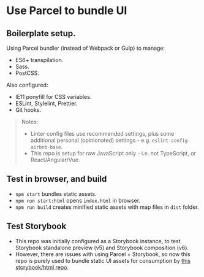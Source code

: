 # Use Parcel to bundle UI

## Boilerplate setup.

Using Parcel bundler (instead of Webpack or Gulp) to manage:

* ES6+ transpilation.
* Sass.
* PostCSS.

Also configured:

* IE11 ponyfill for CSS variables.
* ESLint, Stylelint, Prettier.
* Git hooks.

> Notes:
> * Linter config files use recommended settings, plus some additional personal (opinionated) settings - e.g. `eslint-config-airbnb-base`.
> * This repo is setup for raw JavaScript only - i.e. not TypeScript, or React/Angular/Vue.

## Test in browser, and build

* `npm start` bundles static assets.
* `npm run start:html` opens `index.html` in browser.
* `npm run build` creates minified static assets with map files in `dist` folder.

## Test Storybook

* This repo was initially configured as a Storybook instance, to test Storybook standalone preview (v5) and Storybook composition (v6).
* However, there are issues with using Parcel + Storybook, so now this repo is purely used to bundle static UI assets for consumption by [this storybook/html repo](https://github.com/basher/storybook-html).
